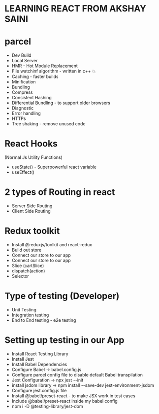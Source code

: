 # LEARNING REACT FROM AKSHAY SAINI

# parcel

- Dev Build
- Local Server
- HMR - Hot Module Replacement
- File watchinf algorithm - written in c++ 💥
- Caching - faster builds
- Minification
- Bundling
- Compress
- Consistent Hashing
- Differential Bundling - to support older browsers
- Diagnostic
- Error handling
- HTTPs
- Tree shaking - remove unused code

# React Hooks

(Normal Js Utility Functions)

- useState() - Superpowerful react variable
- useEffect()

# 2 types of Routing in react

- Server Side Routing
- Client Side Routing

# Redux toolkit

- Install @reduxjs/toolkit and react-redux
- Build out store
- Connect our store to our app
- Connect our store to our app
- Slice (cartSlice)
- dispatch(action)
- Selector

# Type of testing (Developer)

- Unit Testing
- Integration testing
- End to End testing - e2e testing

# Setting up testing in our App

- Install React Testing Library
- Install Jest
- Install Babel Dependencies
- Configure Babel -> babel.config.js
- Configure parcel config file to disable default Babel transpilation
- Jest Configuration -> npx jest --init
- install jsdom library -> npm install --save-dev jest-environment-jsdom
- Configure jest.config.js file
- Install @babel/preset-react - to make JSX work in test cases
- Include @babel/preset-react inside my babel config
- npm i -D @testing-library/jest-dom
